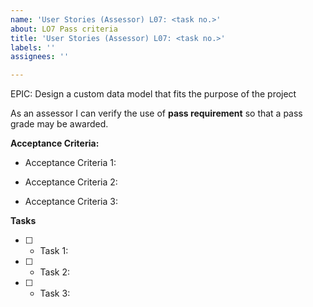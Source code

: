 ```yaml
---
name: 'User Stories (Assessor) L07: <task no.>'
about: LO7 Pass criteria
title: 'User Stories (Assessor) L07: <task no.>'
labels: ''
assignees: ''

---
```


EPIC: Design a custom data model that fits the purpose of the project

As an assessor I can verify the use of **pass requirement** so that a pass grade may be awarded.

 **Acceptance Criteria:** 

* Acceptance Criteria 1: 

* Acceptance Criteria 2:

 * Acceptance Criteria 3:

**Tasks**

- [ ] * Task 1: 

- [ ] * Task 2: 

- [ ] * Task 3:
